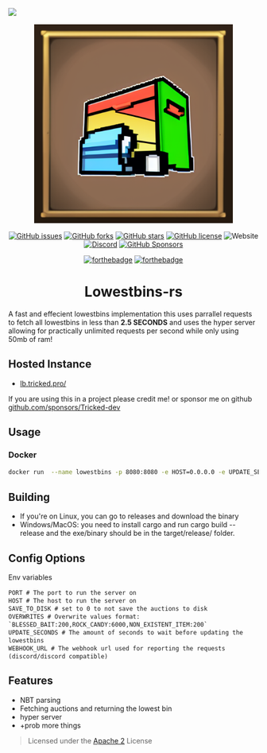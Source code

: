 ![](assets/logo.png)

<div align="center">

<img alt="Logo" src=".github/assets/logo.png" width="400">

[![GitHub issues](https://img.shields.io/github/issues/Tricked-dev/lowestbins)](https://github.com/Tricked-dev/lowestbins/issues) [![GitHub forks](https://img.shields.io/github/forks/Tricked-dev/lowestbins)](https://github.com/Tricked-dev/lowestbins/network)
[![GitHub stars](https://img.shields.io/github/stars/Tricked-dev/lowestbins)](https://github.com/Tricked-dev/lowestbins/stargazers)
[![GitHub license](https://img.shields.io/github/license/Tricked-dev/lowestbins)](https://github.com/Tricked-dev/lowestbins/blob/master/LICENSE)
![Website](https://img.shields.io/website?url=https%3A%2F%2Flb.tricked.pro%2F)
[![Discord](https://img.shields.io/discord/748956745409232945)](https://discord.gg/mY8zTARu4g)
[![GitHub Sponsors](https://img.shields.io/github/sponsors/tricked-dev)](https://github.com/sponsors/Tricked-dev)

[![forthebadge](https://forthebadge.com/images/badges/ctrl-c-ctrl-v.svg)](https://forthebadge.com)
[![forthebadge](https://forthebadge.com/images/badges/made-with-rust.svg)](https://forthebadge.com)

# Lowestbins-rs

</div>

A fast and effecient lowestbins implementation this uses parrallel requests to fetch all lowestbins in less than **2.5 SECONDS** and uses the hyper server allowing for practically unlimited requests per second while only using 50mb of ram!

## Hosted Instance

- [lb.tricked.pro/](https://lb.tricked.pro/)

If you are using this in a project please credit me! or sponsor me on github [github.com/sponsors/Tricked-dev](https://github.com/sponsors/Tricked-dev)

## Usage

### Docker

```bash
docker run  --name lowestbins -p 8080:8080 -e HOST=0.0.0.0 -e UPDATE_SECONDS=120 -d ghcr.io/tricked-dev/lowestbins:latest
```

## Building

- If you're on Linux, you can go to releases and download the binary
- Windows/MacOS: you need to install cargo and run cargo build --release and the exe/binary should be in the target/release/ folder.

## Config Options

Env variables

```env
PORT # The port to run the server on
HOST # The host to run the server on
SAVE_TO_DISK # set to 0 to not save the auctions to disk
OVERWRITES # Overwrite values format: `BLESSED_BAIT:200,ROCK_CANDY:6000,NON_EXISTENT_ITEM:200`
UPDATE_SECONDS # The amount of seconds to wait before updating the lowestbins
WEBHOOK_URL # The webhook url used for reporting the requests (discord/discord compatible)
```

## Features

- NBT parsing
- Fetching auctions and returning the lowest bin
- hyper server
- \+prob more things

> Licensed under the [Apache 2](./LICENSE) License
